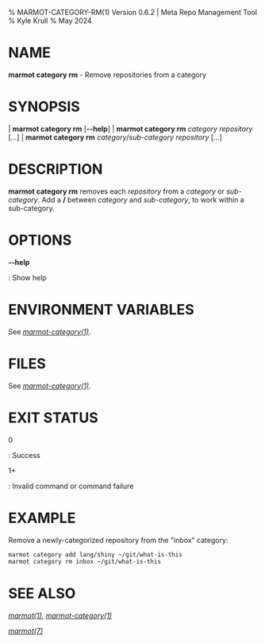 % MARMOT-CATEGORY-RM(1) Version 0.6.2 | Meta Repo Management Tool
% Kyle Krull
% May 2024

# NAME

**marmot category rm** - Remove repositories from a category

# SYNOPSIS

| **marmot category rm** [**\-\-help**]
| **marmot category rm** *category* *repository* [...]
| **marmot category rm** *category*/*sub-category* *repository* [...]

# DESCRIPTION

**marmot category rm** removes each *repository* from a *category* or *sub-category*.  Add a **/**
between *category* and *sub-category*, to work within a sub-category.

# OPTIONS

**-\-help**

: Show help

# ENVIRONMENT VARIABLES

See [*marmot-category(1)*](./marmot-category.1.md).

# FILES

See [*marmot-category(1)*](./marmot-category.1.md).

# EXIT STATUS

0

: Success

1+

: Invalid command or command failure

# EXAMPLE

Remove a newly-categorized repository from the "inbox" category:

```sh
marmot category add lang/shiny ~/git/what-is-this
marmot category rm inbox ~/git/what-is-this
```

# SEE ALSO

[*marmot(1)*](./marmot.1.md), [*marmot-category(1)*](./marmot-category.1.md)

[*marmot(7)*](./marmot.7.md)
